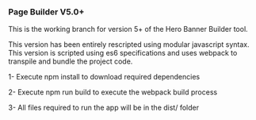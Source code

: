 ### Page Builder V5.0+

This is the working branch for version 5+ of the Hero Banner Builder tool. 

This version has been entirely rescripted using modular javascript syntax. This version is scripted using es6 specifications
and uses webpack to transpile and bundle the project code. 

1- Execute npm install to download required dependencies

2- Execute npm run build to execute the webpack build process

3- All files required to run the app will be in the dist/ folder